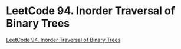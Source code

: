 # LeetCode 94. Inorder Traversal of Binary Trees
[LeetCode 94. Inorder Traversal of Binary Trees](https://aiwithcloud.com/2022/09/16/leetcode_94-_inorder_traversal_of_binary_trees/)